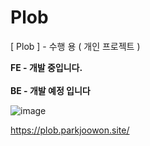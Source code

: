 # Plob
[ Plob ] - 수행 용 ( 개인 프로젝트 )

**FE - 개발 중입니다.**
<br>
<br>
**BE - 개발 예정 입니다**

![image](https://github.com/user-attachments/assets/cd126a49-ba4c-4dcc-b8af-6e43e1aed2bb)


https://plob.parkjoowon.site/

